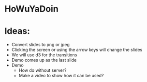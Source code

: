 # HoWuYaDoin

# Ideas:
  - Convert slides to png or jpeg
  - Clicking the screen or using the arrow keys will change the slides
  - We will use d3 for the transitions
  - Demo comes up as the last slide
  - Demo
    - How do without server?
    - Make a video to show how it can be used?
